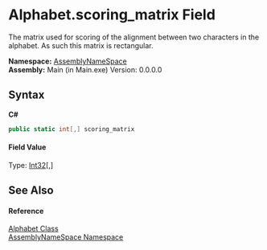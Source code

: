 # Alphabet.scoring_matrix Field
 

The matrix used for scoring of the alignment between two characters in the alphabet. As such this matrix is rectangular.

**Namespace:**&nbsp;<a href="6bcc80ef-5cfd-db5f-1eb2-7297d1c16397">AssemblyNameSpace</a><br />**Assembly:**&nbsp;Main (in Main.exe) Version: 0.0.0.0

## Syntax

**C#**<br />
``` C#
public static int[,] scoring_matrix
```


#### Field Value
Type: <a href="http://msdn2.microsoft.com/en-us/library/td2s409d" target="_blank">Int32</a>[,]

## See Also


#### Reference
<a href="b63ab84e-4997-6bc4-30c3-9dc18797e022">Alphabet Class</a><br /><a href="6bcc80ef-5cfd-db5f-1eb2-7297d1c16397">AssemblyNameSpace Namespace</a><br />